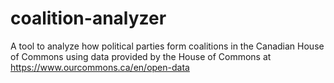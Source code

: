 # coalition-analyzer
A tool to analyze how political parties form coalitions in the Canadian House of Commons using data provided by the House of Commons at https://www.ourcommons.ca/en/open-data
